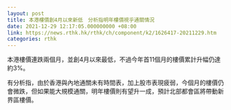 ```yaml
---
layout: post
title: 本港樓價創4月以來新低　分析指明年樓價視乎通關情況
date: 2021-12-29 12:17:05.000000000 +08:00
link: https://news.rthk.hk/rthk/ch/component/k2/1626417-20211229.htm
categories: rthk
---
```


本港樓價連跌兩個月，並創4月以來最低，不過今年首11個月的樓價累計升幅仍達約3%。

有分析指，由於香港與內地通關未有時間表，加上股市表現疲弱，今個月的樓價仍會微跌，但如果能大規模通關，明年樓價則有望升一成，預計北部都會區將帶動新界區樓價。
